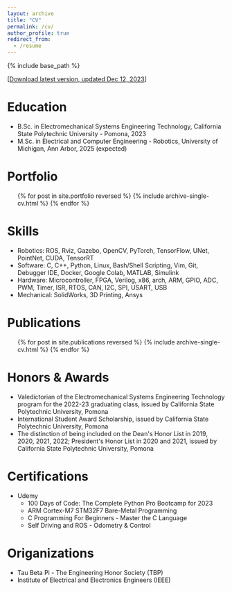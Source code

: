```yaml
---
layout: archive
title: "CV"
permalink: /cv/
author_profile: true
redirect_from:
  - /resume
---
```


{% include base_path %}

[[Download latest version, updated Dec 12, 2023](/files/TungDo_Resume.pdf)]

Education
======
* B.Sc. in Electromechanical Systems Engineering Technology, California State Polytechnic University - Pomona, 2023
* M.Sc. in Electrical and Computer Engineering - Robotics, University of Michigan, Ann Arbor, 2025 (expected)
<!-- * Ph.D in Version Control Theory, GitHub University, 2018 (expected) -->

<!-- Work experience
======
* 12/2023-Present: Research Assistant
  * Heron Autonomous Maritime Robots Research with UM Field Robotics Group
  * Supervisor: Professor Katherine A. Skinner and Dr. Elena Shrestha
  * Portfolio
  * GitHub repository

* 8/2023-Present: Research Assistant
  * TD-Rex Rover Research with ROAHM Lab
  * Supervisor: Professor Ram Vasudevan and Dr. Elena Shrestha
  * Portfolio
  * GitHub repository


* 8/2022-5/2023: Embedded Software Engineer
  * Unmanned Aerial & Ground Vehicle (UAV & UGV) for Northrop Grumman Collaboration Project
  * Portfolio
  * GitHub repository (UAV)
  * GitHub repository (UGV)

* 5/2022-8/2022: Embeddded Software Developer Intern
  * FPT USA Corp.
  * GitHub repository

* 5/2021-7/2021: Software Development Intern
  * Rakuna
  * GitHub repository

* 9/2020-1/2021: Teaching Assistant
  * Prestige English Center

Projects
======
* 10/2023-12/2023: Lead Engineer
  * Monocular 3D Object Detection
  * [Portfolio](https://sontung1010.github.io/portfolio/portfolio-98/)
  * GitHub repository

* 8/2023-12/2023: Embedded Software Engineer
  * Advanced Driver Assistance Systems (ADAS) Simulation
  * Portfolio
  * GitHub repository

* 1/2023-5/2023: Hardware Engineer
  * FPGA Projects
  * Portfolio
  * GitHub repository

* 8/2022-12/2022: Lead Engineer
  * Autonomous Robot Competition
  * Portfolio
  * GitHub repository

* 1/2022-12/2022: Project Owner
  * Autonomous/Remote Control Mecanum Wheel Tesla Roadster 1:6
  * Portfolio
  * GitHub repository

* 10/2022: Project Owner
  * Iron Man Helmet
  * Portfolio

* Personal Project in progress: 
  * Hexapod Robot
  * Robotics Hand
  * .vim setup -->

Portfolio
======
  <ul>{% for post in site.portfolio reversed %}
    {% include archive-single-cv.html %}
  {% endfor %}</ul>
 
Skills
======
* Robotics: ROS, Rviz, Gazebo, OpenCV, PyTorch, TensorFlow, UNet, PointNet, CUDA, TensorRT
* Software: C, C++, Python, Linux, Bash/Shell Scripting, Vim, Git, Debugger IDE, Docker, Google Colab, MATLAB, Simulink
* Hardware: Microcontroller, FPGA, Verilog, x86, arch, ARM, GPIO, ADC, PWM, Timer, ISR, RTOS, CAN, I2C, SPI, USART, USB
* Mechanical: SolidWorks, 3D Printing, Ansys

Publications
======
  <ul>{% for post in site.publications reversed %}
    {% include archive-single-cv.html %}
  {% endfor %}</ul>
  
<!-- Talks
======
  <ul>{% for post in site.talks %}
    {% include archive-single-talk-cv.html %}
  {% endfor %}</ul>
  
Teaching
======
  <ul>{% for post in site.teaching %}
    {% include archive-single-cv.html %}
  {% endfor %}</ul>
  
Service and leadership
======
* Currently signed in to 43 different slack teams -->

Honors & Awards
======
* Valedictorian of the Electromechanical Systems Engineering Technology program for the 2022-23 graduating class, issued by California State Polytechnic University, Pomona
* International Student Award Scholarship, issued by California State Polytechnic University, Pomona
* The distinction of being included on the Dean's Honor List in 2019, 2020, 2021, 2022; President's Honor List in 2020 and 2021, issued by California State Polytechnic University, Pomona

Certifications
======
* Udemy
  * 100 Days of Code: The Complete Python Pro Bootcamp for 2023
  * ARM Cortex-M7 STM32F7 Bare-Metal Programming
  * C Programming For Beginners - Master the C Language
  * Self Driving and ROS - Odometry & Control

Origanizations
======
* Tau Beta Pi - The Engineering Honor Society (TBP)
* Institute of Electrical and Electronics Engineers (IEEE)

